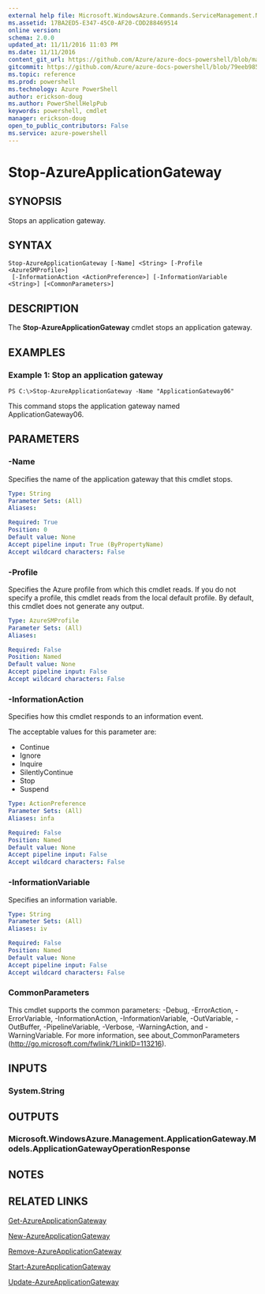 ```yaml
---
external help file: Microsoft.WindowsAzure.Commands.ServiceManagement.Network.dll-Help.xml
ms.assetid: 17BA2ED5-E347-45C0-AF20-CDD288469514
online version: 
schema: 2.0.0
updated_at: 11/11/2016 11:03 PM
ms.date: 11/11/2016
content_git_url: https://github.com/Azure/azure-docs-powershell/blob/master/azureps-cmdlets-docs/ServiceManagement/Azure.Networking/v3.1.0/Stop-AzureApplicationGateway.md
gitcommit: https://github.com/Azure/azure-docs-powershell/blob/79eeb985ea480979357fb4695832a0c3d29a48bf/azureps-cmdlets-docs/ServiceManagement/Azure.Networking/v3.1.0/Stop-AzureApplicationGateway.md
ms.topic: reference
ms.prod: powershell
ms.technology: Azure PowerShell
author: erickson-doug
ms.author: PowerShellHelpPub
keywords: powershell, cmdlet
manager: erickson-doug
open_to_public_contributors: False
ms.service: azure-powershell
---
```


# Stop-AzureApplicationGateway

## SYNOPSIS
Stops an application gateway.

## SYNTAX

```
Stop-AzureApplicationGateway [-Name] <String> [-Profile <AzureSMProfile>]
 [-InformationAction <ActionPreference>] [-InformationVariable <String>] [<CommonParameters>]
```

## DESCRIPTION
The **Stop-AzureApplicationGateway** cmdlet stops an application gateway.

## EXAMPLES

### Example 1: Stop an application gateway
```
PS C:\>Stop-AzureApplicationGateway -Name "ApplicationGateway06"
```

This command stops the application gateway named ApplicationGateway06.

## PARAMETERS

### -Name
Specifies the name of the application gateway that this cmdlet stops.

```yaml
Type: String
Parameter Sets: (All)
Aliases: 

Required: True
Position: 0
Default value: None
Accept pipeline input: True (ByPropertyName)
Accept wildcard characters: False
```

### -Profile
Specifies the Azure profile from which this cmdlet reads.
If you do not specify a profile, this cmdlet reads from the local default profile.
By default, this cmdlet does not generate any output.

```yaml
Type: AzureSMProfile
Parameter Sets: (All)
Aliases: 

Required: False
Position: Named
Default value: None
Accept pipeline input: False
Accept wildcard characters: False
```

### -InformationAction
Specifies how this cmdlet responds to an information event.

The acceptable values for this parameter are:

- Continue
- Ignore
- Inquire
- SilentlyContinue
- Stop
- Suspend

```yaml
Type: ActionPreference
Parameter Sets: (All)
Aliases: infa

Required: False
Position: Named
Default value: None
Accept pipeline input: False
Accept wildcard characters: False
```

### -InformationVariable
Specifies an information variable.

```yaml
Type: String
Parameter Sets: (All)
Aliases: iv

Required: False
Position: Named
Default value: None
Accept pipeline input: False
Accept wildcard characters: False
```

### CommonParameters
This cmdlet supports the common parameters: -Debug, -ErrorAction, -ErrorVariable, -InformationAction, -InformationVariable, -OutVariable, -OutBuffer, -PipelineVariable, -Verbose, -WarningAction, and -WarningVariable. For more information, see about_CommonParameters (http://go.microsoft.com/fwlink/?LinkID=113216).

## INPUTS

### System.String

## OUTPUTS

### Microsoft.WindowsAzure.Management.ApplicationGateway.Models.ApplicationGatewayOperationResponse

## NOTES

## RELATED LINKS

[Get-AzureApplicationGateway](xref:ServiceManagement/Azure.Networking/v3.1.0/Get-AzureApplicationGateway.md)

[New-AzureApplicationGateway](xref:ServiceManagement/Azure.Networking/v3.1.0/New-AzureApplicationGateway.md)

[Remove-AzureApplicationGateway](xref:ServiceManagement/Azure.Networking/v3.1.0/Remove-AzureApplicationGateway.md)

[Start-AzureApplicationGateway](xref:ServiceManagement/Azure.Networking/v3.1.0/Start-AzureApplicationGateway.md)

[Update-AzureApplicationGateway](xref:ServiceManagement/Azure.Networking/v3.1.0/Update-AzureApplicationGateway.md)
